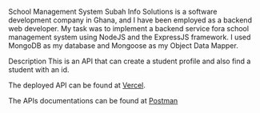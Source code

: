 School Management System
Subah Info Solutions is a software development company in Ghana, and I have been employed as a backend web developer. My task was to implement a backend service fora school management system using NodeJS and the ExpressJS framework. I used MongoDB as my database and Mongoose as my Object Data Mapper.

Description
This is an API that can create a student profile and also find a student with an id.

The deployed API can be found at [Vercel](https://vercel.com/10958775/school-management-system/CpvQZMrURhcBZm1actqV7HdJPoih).

The APIs documentations can be found at [Postman](https://documenter.getpostman.com/view/25926093/2s93CHuusE)
